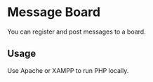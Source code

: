 # Message Board
You can register and post messages to a board.

## Usage
Use Apache or XAMPP to run PHP locally.
